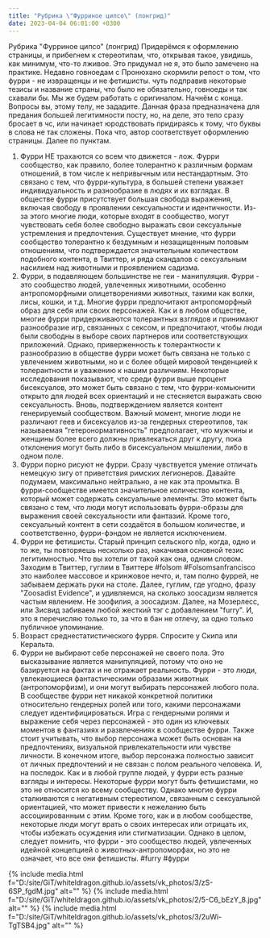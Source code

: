 ```yaml
---
title: "Рубрика \"Фурриное ципсо\" (лонгрид)"
date: 2023-04-04 06:01:00 +0300
---
```


Рубрика "Фурриное ципсо" (лонгрид)
Придерёмся к оформлению страницы, и прибегнем к стереотипам, что, открывая такое, увидишь, как минимум, что-то лживое. Это придумал не я, это было замечено на практике.
Недавно говноедам с Пронюхано скормили репост о том, что фурри - не извращенцы и не фетишисты. чуть подправив некоторые тезисы и название страны, что было не обязательно, говноеды и так схавали бы. Мы же будем работать с оригиналом.
Начнём с конца. Вопросы вы, этому телу, не зададите. Данная фраза предназначена для предания большей легитимности посту, но, на деле, это тело сразу бросает в чс, или начинает юродствовать придираясь к тому, что буквы в слова не так сложены. Пока что, автор соответствует оформлению страницы.
Далее по пунктам.
1. Фурри НЕ трахаются со всем что движется - лож.
Фурри сообщество, как правило, более толерантно к различным формам отношений, в том числе к непривычным или нестандартным. Это связано с тем, что фурри-культура, в большей степени уважает индивидуальность и разнообразие в людях и их взглядах. В обществе фурри присутствует большая свобода выражения, включая свободу в проявлении сексуальности и идентичности. Из-за этого многие люди, которые входят в сообщество, могут чувствовать себя более свободно выражать свои сексуальные устремления и предпочтения. Существует мнение, что фурри сообщество толерантно к бездумным и незащищенным половым отношениям, что подтверждается значительным количеством подобного контента, в Твиттер, и ряда скандалов с сексуальным насилием над животными и проявлением садизма.
2. Фурри, в подавляющем большинстве не геи - манипуляция.
Фурри - это сообщество людей, увлеченных животными, особенно антропоморфными олицетворениями животных, такими как волки, лисы, кошки, и т.д. Многие фурри предпочитают антропоморфный образ для себя или своих персонажей. Как и в любом обществе, многие фурри придерживаются толерантных взглядов и принимают разнообразие игр, связанных с сексом, и предпочитают, чтобы люди были свободны в выборе своих партнеров или соответствующих приложений. Однако, приверженность к толерантности к разнообразию в обществе фурри может быть связана не только с увлечением животными, но и с более общей мировой тенденцией к толерантности и уважению к нашим различиям.
Некоторые исследования показывают, что среди фурри выше процент бисексуалов, это может быть связано с тем, что фурри-комьюнити открыто для людей всех ориентаций и не стесняется выражать свою сексуальность. Вновь, подтверждением является контент генерируемый сообществом.
Важный момент, многие люди не различают геев и бисексуалов из-за гендерных стереотипов, так называемая "гетеронормативность" предполагает, что мужчины и женщины более всего должны привлекаться друг к другу, пока отклонения могут быть либо в бисексуальном мышлении, либо в одном поле.
3. Фурри порно рисуют не фурри.
Сразу чувствуется умение отличать немецкую зигу от приветствия римских легионеров. Давайте подумаем, максимально нейтрально, а не как эта промытка.
В фурри-сообществе имеется значительное количество контента, который может содержать сексуальные элементы. Это может быть связано с тем, что люди могут использовать фурри-образы для выражения своей сексуальности или фантазий. Кроме того, сексуальный контент в сети создаётся в большом количестве, и соответственно, фурри-фэндом не является исключением.
4. Фурри не фетишисты.
Старый принцип сельского nlp, когда, одно и то же, ты повторяешь несколько раз, накачивая основной тезис легитимностью. Что вы хотели от такой как она, одним словом. Заходим в Твиттер, гуглим в Твиттере #folsom #Folsomsanfrancisco это наиболее массовое и кринжовое нечто, и, там полно фуррей, не забываем держать руки на столе. Далее, гуглим, где угодно, фразу "Zoosadist Evidence", и удивляемся, на сколько зоосадизм является частым явлением. Не зоофилия, а зоосадизм. Далее, на Мозерлесс, или Зисвид забиваем любой жесткий тэг с добавлением "furry". И, это я перечисляю только то, за что в бан не отлечу, за одно только публичное упоминание.
5. Возраст среднестатистического фурря.
Спросите у Скипа или Керальта.
6. Фурри не выбирают себе персонажей не своего пола.
Это высказывание является манипуляцией, потому что оно не базируется на фактах и не отражает реальность. Фурри - это люди, увлекающиеся фантастическими образами животных (антропоморфизм), и они могут выбирать персонажей любого пола.
В сообществе фурри нет никакой конкретной политики относительно гендерных ролей или того, какими персонажами следует идентифицироваться. Игра с гендерными ролями и выражение себя через персонажей - это один из ключевых моментов в фантазиях и развлечениях в сообществе фурри. Также стоит учитывать, что выбор персонажа может быть основан на предпочтениях, визуальной привлекательности или чувстве личности. В конечном итоге, выбор персонажа полностью зависит от личных предпочтений и не связан с полом реального человека.
И, на последок.
Как и в любой группе людей, у фурри есть разные взгляды и интересы. Некоторые фурри могут быть фетишистами, но это не относится ко всему сообществу. Однако многие фурри сталкиваются с негативным стереотипом, связанным с сексуальной ориентацией, что может привести к нежеланию быть ассоциированным с этим. Кроме того, как и в любом сообществе, некоторые люди могут врать о своих интересах или отрицать их, чтобы избежать осуждения или стигматизации. Однако в целом, следует помнить, что фурри - это сообщество людей, увлеченных идейной концепцией о животных-антропоморфах, но это не означает, что все они фетишисты.
#furry #фурри


{% include media.html f="D:/site/GiT/whiteldragon.github.io/assets/vk_photos/3/zS-6SP_fgdM.jpg" alt="" %}
{% include media.html f="D:/site/GiT/whiteldragon.github.io/assets/vk_photos/2/5-C6_bEzY_8.jpg" alt="" %}
{% include media.html f="D:/site/GiT/whiteldragon.github.io/assets/vk_photos/3/2uWi-TgTSB4.jpg" alt="" %}
